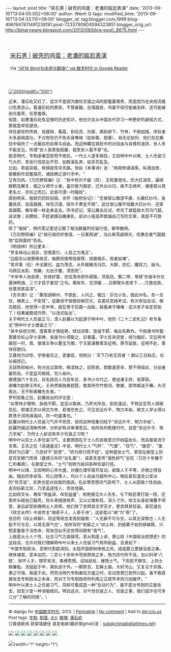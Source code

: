 --- layout: post title: "宋石男 | 破壳的鸡蛋：老潘的尴尬表演" date:
'2013-09-16T13:04:00.002+08:00' author: Wenh Q tags: modified\_time:
'2013-09-16T13:04:33.110+08:00' blogger\_id:
tag:blogger.com,1999:blog-4961947611491238191.post-7233790804594323851
blogger\_orig\_url:
http://binaryware.blogspot.com/2013/09/blog-post\_8675.html ---
<div style="margin: 10px; padding: 5px;">

<div style="font-size: 18px;">

[\
宋石男 |
破壳的鸡蛋：老潘的尴尬表演](http://feedproxy.google.com/~r/chinagfwblog/~3/9JyZwm9NIZo/)

</div>

<div style="font-size: 13px;">

Via ["GFW Blog(功夫网与翻墙)" via 数字时代 in Google
Reader](https://www.blogger.com/blogger.g?blogID=4961947611491238191&pli=1)

</div>

</div>

<div style="font-size: 13px; padding: 15px 0 10px 10px;">

<div style="text-align: left;">

[![2000](http://chinadigitaltimes.net/chinese/files/2013/09/20001.jpg){width="500"}](http://chinadigitaltimes.net/chinese/files/2013/09/20001.jpg)

</div>

近来，潘石屹又红了，这次不是因为跟任志强之间的甜蜜基情秀，而是因为在央视流着口吃表忠心。看潘石屹的表现，不禁鼻酸。在墙面前，鸡蛋不但可能被击碎，还可能被剥光蛋壳，任意羞辱。\
但是，如果潘石屹有足够的历史知识，他也许会从中国古代学习一种更好的避祸方式，那就是佯狂避世。\
佯狂避世的传统，自接舆、桑扈，到伍员、孙膑，再到邺下、竹林，不绝如缕。佯狂者大多避祸成功，不过有些仍不免杀身罹祸（如祢衡、嵇康），但无论如何，他们总在癫狂中保持了一点最后的自尊与自由。而这种藏在狷狂中的对自由与自尊的渴求，世人多不能发见。所谓"世人皆笑我疯癫，我笑世人看不穿"也。\
抵至明代，专制虐毒空前而不绝后，一代士人遂多狷狂。尤自明中叶以降，士人任诞习气大炽，乖张行径层出不穷，如群溪乱奔，如天花乱坠。\
比如，奇装异服，杨慎就导夫先路。徐纨《本事诗》说："杨用修谪滇南，纵酒自放，尝敷粉作双鬟插花，诸妓拥之游行市中。"\
又有刘凤。《万历野获编》记："吴中有刘子威（凤），文苑耆宿也，衣大红深衣，遍绣群鹤及獬豸，服之以谒守土者。盖刘曾为御史，迁外台以归，故不忘绣斧，诸使君以其老名士，亦任之而已。此皆可谓一时服妖"。\
直到明末，服妖仍四处招摇。余怀《板桥杂记》："无锡邹公履游平康，头戴红纱巾，身著纸衣，齿高跟屐，佯狂沉湎，挥斥千黄金不顾"。这位邹公履不但戴大红纱巾，还穿高跟鞋，像车模一样走来走去。同书还记，邹公履去应试，考完了就猛敲大司马门鼓，送试卷；去嫖妓，不赶紧摸白嫩美乳，却对小姐高声朗诵自己写的文章，真是不可救药。\
除了"服妖"，明代笔记里还记载了相当数量的任诞行径，聊举数例。\
《万历野获编》记"胡元瑞亦好使酒，一日寓西湖"，当众臭骂戚继光，结果后者气鼓鼓地"促舆度岭"而去。\
《明语林》所记更丰：\
"罗圭峰动止诡异，径情直行，人目之为鬼王"。\
"边庭实以按察移疾还，每醉则使两伎肩臂，挟路唱乐，观者如堵"。\
"常评事（伦）中法罢归，益为荡恣。从外舅滕洗马饮，大醉，衣红，腰双刀，驰马。马顾见水影，惊蹶，刃出于腹，溃而死"。\
"中牟举人张民表，任侠好客，往往荡舟郭外南陂。顶高冠，飘二带，带绣'东坡半升仅漉渊明酒，三寸才容子夏冠"之句。乘败车，无顶幔……日醉陂头老杏下……兀傲自放，世莫测其高深"。\
《舌华录》记："桑悦调柳州，不欲赴，人问之，辄曰：宗元小生，擅此州名。吾一旦往，掩其上，不安耳"。这桑悦不但傲视柳宗元，且喜欢恶搞考试。有次参加会试，做完题目，他觉得一定中举，就在卷子后画一战船，敲着桌子嚷嚷：这次老子坐定官船了！结果被算成作弊，"以违式贴出"。\
关于明代士人任诞之习，清人赵翼以为起源于明中叶。他的《二十二史札记》有专条论"明中叶才士傲诞之习"：\
"吴中自祝允明，唐寅辈才情轻艳，倾动流辈，放诞不羁，每出名教外。今按诸书所载:寅慕华虹山学士家婢，诡身为仆得娶之，后事露，学士反具资奁，缔为姻好。文征明书画冠一时，周、徽诸王争以重宝为赠。宁王宸濠慕寅及征明，厚币延致，征明不赴，寅徉狂脱归。\
又桑悦为训导，学使者召之，吏屡促，悦怒曰：'天下乃有无耳者'！期以三日始见，仅长揖而已。\
王廷陈知裕州，有分巡过其地，稍凌挫之，廷陈怒，即散遣吏卒，禁不得祗应，分巡者窘而去。于是监司相戒，勿入裕州。\
康德涵六十生日，召名妓百人为百年会，各书小令付之，使送诸王府，皆厚获。\
谢榛为赵穆王所礼，王命贾姬独奏琵琶，歌其所作竹枝词，歌罢，即饰姬送于榛。大河南北，无不称谢榛先生者。"\
罗列现象之后，赵翼给出的评论是：\
"此等恃才傲物，跅弛不羁，宜足以取祸，乃声光所及，到处逢迎，不特达官贵人倾接恐后，即诸王亦以得交为幸，若惟恐失之。可见世运升平，物力丰裕，故文人学士得以跌荡于词场酒海间，亦一时盛事也。"\
赵翼对明代士人任诞习气并不欣赏，但将这种现象归结于"世运升平、物力丰裕"。\
赵翼的描述清晰传神，分析却有点单薄苍白。他所处的乾隆时代，自是"世运升平、物力丰裕"，为何士人却没有多少任诞之习呢？\
明中叶以后士人多任诞习气，主要原因在于士人的自我意识开始猛抬头，而且极易流于言表。王夫之在《读通鉴论》中说，明代士人"气矜"、"气激"、"任气"、"躁竞"、"激昂好为已甚"，乃至好干"民誉"、"矫为奇行而不经"。这种嚣张士气，表现在朝堂上则是百官撼门而哭（嘉靖元年的"议礼案"），或直言皇帝"酒色财气"全犯（万历十年雒于仁的奏疏）。在朝堂之外，"士气"则转为民间各种任诞行径。\
明中叶以降，王阳明的心学大盛，对僵化理学首开反动，欲致人于平等，亦使之得自由。随后的李卓吾、何心隐等人，均以个人自由为鼓吹中心。稍后袁宏道及公安派的"性灵说"，实质也是对自我的强调。在此等思想风气影响下，士人从提倡个性自由，走向标新立异，乃至追逐怪人、崇尚怪癖。\
比如徐文长，晚年"愤益深，佯狂益盛"，拒绝接见大人先生，与下贱皂隶打成一团，还用斧头砸自己脑壳，将头骨揉搓有声，又以尖锥刺耳，深入寸许。徐文长身前淹蹇不得意，身后却受到晚明士人崇拜。他们除了崇拜其文学天才，更崇拜其狂诞。袁宏道在《徐文长传》中说传主"病奇于人，人奇于诗"。这却是以"病"为"奇"了。\
张岱的《祁止祥癖》，将这等观念发挥到极致："人无癖不可与交，以其无深情也；人无疵不可与交，以其无真气也"。他所写的"有癖之人"祁止祥，扔掉妻子如扔掉破鞋，只把娈童崽子当性命，而张岱似乎还觉得祁颇有"真气"。\
上面是从士人个性、社会习气方面探究。若从制度上讲，萧公权《中国政治思想史》的这段话，也许对我们理解明中叶以来士人任诞习气有所助益，且录如下：\
"中国专制政治，至明代愈趋深刻。太祖开国即树惨核之风，成祖篡立更肆淫虐之毒。继体诸君，变本加厉。二百七十余年中苛政弊政之多，殆为历代所不及。加以科举'八股'，败坏人才。理学末流，束缚思想。诏狱廷杖，摧残士气。下则民不聊生，上则士鲜廉耻。流寇起于中，夷狄迫于外。一朝势去，瓦解土崩。大好河山，又复沦于异族。事之可惜，孰逾于此。然而当明代专制毒焰方盛之时，反动思想已勃然兴起。虽不敢直接攻击专制政治之本身，而对于为专制政府所利用之正统学术则力加破坏。"\
明中叶以来士人之任诞习气，同样可看成是一种"反动行为"，虽不是对专制的正面攻击，但至少是一种消极抵抗。明白这点，对今世任诞之人、任诞之事，我们或许也可多几分"了解的同情"。\

------------------------------------------------------------------------

© dapigu for [中国数字时代](http://chinadigitaltimes.net/chinese), 2013.
|
[Permalink](http://chinadigitaltimes.net/chinese/2013/09/%E5%AE%8B%E7%9F%B3%E7%94%B7-%E7%A0%B4%E5%A3%B3%E7%9A%84%E9%B8%A1%E8%9B%8B%EF%BC%9A%E8%80%81%E6%BD%98%E7%9A%84%E5%B0%B4%E5%B0%AC%E8%A1%A8%E6%BC%94/)
| [No
comment](http://chinadigitaltimes.net/chinese/2013/09/%E5%AE%8B%E7%9F%B3%E7%94%B7-%E7%A0%B4%E5%A3%B3%E7%9A%84%E9%B8%A1%E8%9B%8B%EF%BC%9A%E8%80%81%E6%BD%98%E7%9A%84%E5%B0%B4%E5%B0%AC%E8%A1%A8%E6%BC%94/#comments)
| Add to
[del.icio.us](http://del.icio.us/post?url=http://chinadigitaltimes.net/chinese/2013/09/%E5%AE%8B%E7%9F%B3%E7%94%B7-%E7%A0%B4%E5%A3%B3%E7%9A%84%E9%B8%A1%E8%9B%8B%EF%BC%9A%E8%80%81%E6%BD%98%E7%9A%84%E5%B0%B4%E5%B0%AC%E8%A1%A8%E6%BC%94/&title=%E5%AE%8B%E7%9F%B3%E7%94%B7%20%7C%20%E7%A0%B4%E5%A3%B3%E7%9A%84%E9%B8%A1%E8%9B%8B%EF%BC%9A%E8%80%81%E6%BD%98%E7%9A%84%E5%B0%B4%E5%B0%AC%E8%A1%A8%E6%BC%94)\
Post tags:
[专制](http://chinadigitaltimes.net/chinese/tag/%E4%B8%93%E5%88%B6/?category=10466),
[制度](http://chinadigitaltimes.net/chinese/tag/%E5%88%B6%E5%BA%A6/?category=10466),
[大V](http://chinadigitaltimes.net/chinese/tag/%E5%A4%A7v/?category=10466),
[微博](http://chinadigitaltimes.net/chinese/tag/%E5%BE%AE%E5%8D%9A/?category=10466),
[潘石屹](http://chinadigitaltimes.net/chinese/tag/%E6%BD%98%E7%9F%B3%E5%B1%B9/?category=10466)\
订靠谱新闻 获穿墙捷径
请发电邮(最好用gmail)至：sub@chinadigitaltimes.net\
<div>

[![](http://feeds.feedburner.com/~ff/chinagfwblog?d=yIl2AUoC8zA)](http://feeds.feedburner.com/~ff/chinagfwblog?a=9JyZwm9NIZo:bo9_mNZYoj4:yIl2AUoC8zA)
[![](http://feeds.feedburner.com/~ff/chinagfwblog?i=9JyZwm9NIZo:bo9_mNZYoj4:-BTjWOF_DHI)](http://feeds.feedburner.com/~ff/chinagfwblog?a=9JyZwm9NIZo:bo9_mNZYoj4:-BTjWOF_DHI)
[![](http://feeds.feedburner.com/~ff/chinagfwblog?i=9JyZwm9NIZo:bo9_mNZYoj4:F7zBnMyn0Lo)](http://feeds.feedburner.com/~ff/chinagfwblog?a=9JyZwm9NIZo:bo9_mNZYoj4:F7zBnMyn0Lo)
[![](http://feeds.feedburner.com/~ff/chinagfwblog?i=9JyZwm9NIZo:bo9_mNZYoj4:V_sGLiPBpWU)](http://feeds.feedburner.com/~ff/chinagfwblog?a=9JyZwm9NIZo:bo9_mNZYoj4:V_sGLiPBpWU)
[![](http://feeds.feedburner.com/~ff/chinagfwblog?d=qj6IDK7rITs)](http://feeds.feedburner.com/~ff/chinagfwblog?a=9JyZwm9NIZo:bo9_mNZYoj4:qj6IDK7rITs)
[![](http://feeds.feedburner.com/~ff/chinagfwblog?d=l6gmwiTKsz0)](http://feeds.f%20%20%20eedburner.com/~ff/chinagfwblog?a=9JyZwm9NIZo:bo9_mNZYoj4:l6gmwiTKsz0)
[![](http://feeds.feedburner.com/~ff/chinagfwblog?i=9JyZwm9NIZo:bo9_mNZYoj4:gIN9vFwOqvQ)](http://feeds.feedburner.com/~ff/chinagfwblog?a=9JyZwm9NIZo:bo9_mNZYoj4:gIN9vFwOqvQ)
[![](http://feeds.feedburner.com/~ff/chinagfwblog?d=TzevzKxY174)](http://feeds.feedburner.com/~ff/chinagfwblog?a=9JyZwm9NIZo:bo9_mNZYoj4:TzevzKxY174)

</div>

![](http://feeds.feedburner.com/~r/chinagfwblog/~4/9JyZwm9NIZo){width="1"
height="1"}

</div>
